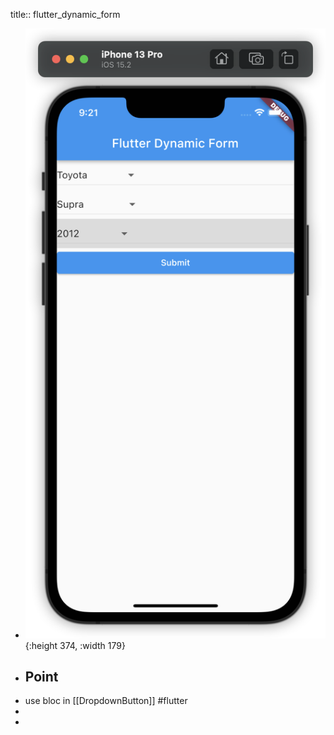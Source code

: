 title:: flutter_dynamic_form

- ![image.png](../assets/image_1654219266158_0.png){:height 374, :width 179}
- ## Point
- use bloc in [[DropdownButton]] #flutter
-
-